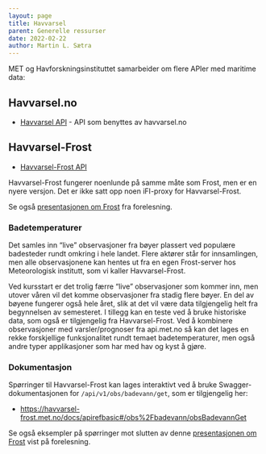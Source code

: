 ```yaml
---
layout: page
title: Havvarsel
parent: Generelle ressurser
date: 2022-02-22
author: Martin L. Sætra
---
```



MET og Havforskningsinstituttet samarbeider om flere APIer med maritime data:

## Havvarsel.no

- [Havvarsel API](https://api.havvarsel.no/) - API som benyttes av havvarsel.no



## Havvarsel-Frost

- [Havvarsel-Frost API](https://havvarsel-frost.met.no/)

Havvarsel-Frost fungerer noenlunde på samme måte som Frost, men er en nyere versjon.
Det er ikke satt opp noen iFI-proxy for Havvarsel-Frost.

Se også [presentasjonen om Frost](https://docs.google.com/presentation/d/10iIwhAMuO-aWkndcIlYwl86kzm9b0CEeequ-Tc2viNk/edit?usp=sharing) fra forelesning.

### Badetemperaturer

Det samles inn “live” observasjoner fra bøyer plassert ved populære badesteder
rundt omkring i hele landet. Flere aktører står for innsamlingen, men alle
observasjonene kan hentes ut fra en egen Frost-server hos Meteorologisk
institutt, som vi kaller Havvarsel-Frost.

Ved kursstart er det trolig færre “live” observasjoner som kommer inn, men utover
våren vil det komme observasjoner fra stadig flere bøyer. En del av
bøyene fungerer også hele året, slik at det vil være data tilgjengelig helt fra
begynnelsen av semesteret. I tillegg kan en teste ved å bruke historiske data,
som også er tilgjengelig fra Havvarsel-Frost. Ved å kombinere observasjoner med
varsler/prognoser fra api.met.no så kan det lages en rekke forskjellige
funksjonalitet rundt temaet badetemperaturer, men også andre typer applikasjoner
som har med hav og kyst å gjøre.

### Dokumentasjon

Spørringer til Havvarsel-Frost kan lages interaktivt ved å bruke Swagger-dokumentasjonen for
`/api/v1/obs/badevann/get`, som er tilgjengelig her:

- <https://havvarsel-frost.met.no/docs/apirefbasic#/obs%2Fbadevann/obsBadevannGet>

Se også eksempler på spørringer mot slutten av denne [presentasjonen om
Frost](https://docs.google.com/presentation/d/10iIwhAMuO-aWkndcIlYwl86kzm9b0CEeequ-Tc2viNk/edit?usp=sharing)
vist på forelesning.
